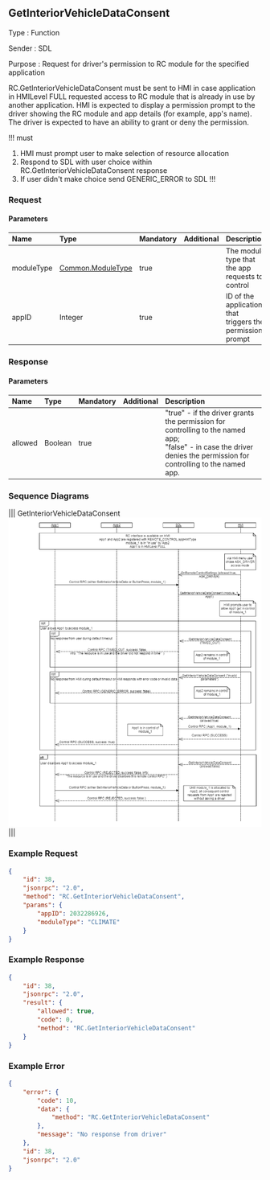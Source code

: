 ## GetInteriorVehicleDataConsent

Type
: Function

Sender
: SDL

Purpose
: Request for driver's permission to RC module for the specified application

RC.GetInteriorVehicleDataConsent must be sent to HMI in case application in HMILevel FULL requested access to RC module that is already in use by another application. 
HMI is expected to display a permission prompt to the driver showing the RC module and app details (for example, app's name).
The driver is expected to have an ability to grant or deny the permission.

!!! must
1. HMI must prompt user to make selection of resource allocation
2. Respond to SDL with user choice within RC.GetInteriorVehicleDataConsent response
3. If user didn't make choice send GENERIC_ERROR to SDL
!!!

### Request

#### Parameters

|Name|Type|Mandatory|Additional|Description|
|:---|:---|:--------|:---------|:----------|
|moduleType|[Common.ModuleType](../../common/enums/#moduletype)|true| |The module type that the app requests to control|
|appID|Integer|true| |ID of the application that triggers the permission prompt|

### Response

#### Parameters
|Name|Type|Mandatory|Additional|Description|
|:---|:---|:--------|:---------|:----------|
|allowed|Boolean|true| |"true" - if the driver grants the permission for controlling to the named app; <br> "false" - in case the driver denies the permission for controlling to the named app.|

### Sequence Diagrams

|||
GetInteriorVehicleDataConsent
![GetInteriorVehicleDataConsent](assets/GetInteriorVehicleDataConsent.png)
|||

### Example Request

```json
{
    "id": 38,
    "jsonrpc": "2.0",
    "method": "RC.GetInteriorVehicleDataConsent",
    "params": {
        "appID": 2032286926,
        "moduleType": "CLIMATE"
    }
}
```

### Example Response

```json
{
    "id": 38,
    "jsonrpc": "2.0",
    "result": {
        "allowed": true,
        "code": 0,
        "method": "RC.GetInteriorVehicleDataConsent"
    }
}
```

### Example Error

```json
{
    "error": {
        "code": 10,
        "data": {
            "method": "RC.GetInteriorVehicleDataConsent"
        },
        "message": "No response from driver"
    },
    "id": 38,
    "jsonrpc": "2.0"
}
```

